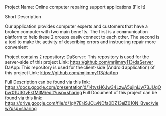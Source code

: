 Project Name: Online computer repairing support applications (Fix It)

Short Description

Our application provides computer experts and customers that have a broken computer with two main benefits. The first is a communication platform to help these 2 groups easily connect to each other. The second is a tool to make the activity of describing errors and instructing repair more convenient

Project contains 2 repository:
DaServer: This repository is used for the server-side of this project
Link: https://github.com/mrjimmy113/daServer
DaApp: This repository is used for the client-side (Android application) of this project
Link: https://github.com/mrjimmy113/daApp

Full Description can be found via this link: https://docs.google.com/presentation/d/14tvsH6Jw34LzwA5ujinlJw73JUqObvr01U3GvEkfM3M/edit?usp=sharing
Full Document of this project can be found via this link: https://drive.google.com/file/d/1qX7EnISJCLvNDfa0DZ13eIZ010N_Bvec/view?usp=sharing
